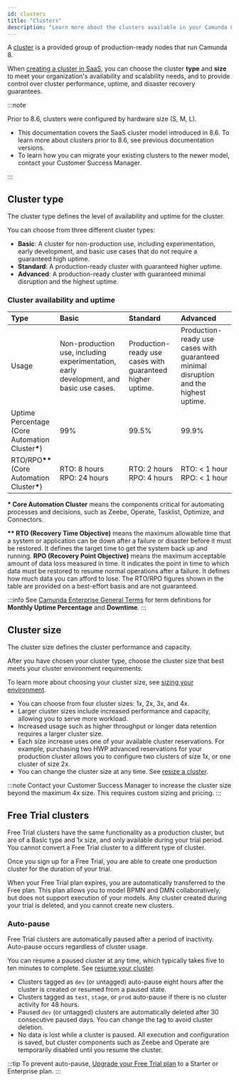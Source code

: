 ```yaml
---
id: clusters
title: "Clusters"
description: "Learn more about the clusters available in your Camunda 8 plan."
---
```


A [cluster](../../guides/create-cluster.md) is a provided group of production-ready nodes that run Camunda 8.

When [creating a cluster in SaaS](/components/console/manage-clusters/create-cluster.md), you can choose the cluster **type** and **size** to meet your organization's availability and scalability needs, and to provide control over cluster performance, uptime, and disaster recovery guarantees.

:::note

Prior to 8.6, clusters were configured by hardware size (S, M, L).

- This documentation covers the SaaS cluster model introduced in 8.6. To learn more about clusters prior to 8.6, see previous documentation versions.
- To learn how you can migrate your existing clusters to the newer model, contact your Customer Success Manager.

:::

## Cluster type

The cluster type defines the level of availability and uptime for the cluster.

You can choose from three different cluster types:

- **Basic**: A cluster for non-production use, including experimentation, early development, and basic use cases that do not require a guaranteed high uptime.
- **Standard**: A production-ready cluster with guaranteed higher uptime.
- **Advanced**: A production-ready cluster with guaranteed minimal disruption and the highest uptime.

### Cluster availability and uptime

| Type                                                                          | Basic                                                                                  | Standard                                                  | Advanced                                                                              |
| :---------------------------------------------------------------------------- | :------------------------------------------------------------------------------------- | :-------------------------------------------------------- | :------------------------------------------------------------------------------------ |
| Usage                                                                         | Non-production use, including experimentation, early development, and basic use cases. | Production-ready use cases with guaranteed higher uptime. | Production-ready use cases with guaranteed minimal disruption and the highest uptime. |
| Uptime Percentage<br/> (Core Automation Cluster<strong>\*</strong>)           | 99%                                                                                    | 99.5%                                                     | 99.9%                                                                                 |
| RTO/RPO<strong>\*\*</strong><br/>(Core Automation Cluster<strong>\*</strong>) | RTO: 8 hours<br/>RPO: 24 hours                                                         | RTO: 2 hours<br/>RPO: 4 hours                             | RTO: < 1 hour<br/>RPO: < 1 hour                                                       |

<p><strong>* Core Automation Cluster</strong> means the components critical for automating processes and decisions, such as Zeebe, Operate, Tasklist, Optimize, and Connectors.</p>
<p><strong>**  RTO (Recovery Time Objective)</strong> means the maximum allowable time that a system or application can be down after a failure or disaster before it must be restored. It defines the target time to get the system back up and running. <strong>RPO (Recovery Point Objective)</strong> means the maximum acceptable amount of data loss measured in time. It indicates the point in time to which data must be restored to resume normal operations after a failure. It defines how much data you can afford to lose. The RTO/RPO figures shown in the table are provided on a best-effort basis and are not guaranteed.</p>

:::info
See [Camunda Enterprise General Terms](https://legal.camunda.com/licensing-and-other-legal-terms#camunda-enterprise-general-terms) for term definitions for **Monthly Uptime Percentage** and **Downtime**.
:::

## Cluster size

The cluster size defines the cluster performance and capacity.

After you have chosen your cluster type, choose the cluster size that best meets your cluster environment requirements.

To learn more about choosing your cluster size, see [sizing your environment](/components/best-practices/architecture/sizing-your-environment.md#sizing-your-runtime-environment).

- You can choose from four cluster sizes: 1x, 2x, 3x, and 4x.
- Larger cluster sizes include increased performance and capacity, allowing you to serve more workload.
- Increased usage such as higher throughput or longer data retention requires a larger cluster size.
- Each size increase uses one of your available cluster reservations. For example, purchasing two HWP advanced reservations for your production cluster allows you to configure two clusters of size 1x, or one cluster of size 2x.
- You can change the cluster size at any time. See [resize a cluster](/components/console/manage-clusters/manage-cluster.md#resize-a-cluster).

:::note
Contact your Customer Success Manager to increase the cluster size beyond the maximum 4x size. This requires custom sizing and pricing.
:::

## Free Trial clusters

Free Trial clusters have the same functionality as a production cluster, but are of a Basic type and 1x size, and only available during your trial period. You cannot convert a Free Trial cluster to a different type of cluster.

Once you sign up for a Free Trial, you are able to create one production cluster for the duration of your trial.

When your Free Trial plan expires, you are automatically transferred to the Free plan. This plan allows you to model BPMN and DMN collaboratively, but does not support execution of your models. Any cluster created during your trial is deleted, and you cannot create new clusters.

### Auto-pause

Free Trial clusters are automatically paused after a period of inactivity. Auto-pause occurs regardless of cluster usage.

You can resume a paused cluster at any time, which typically takes five to ten minutes to complete. See [resume your cluster](/components/console/manage-clusters/manage-cluster.md#resume-a-cluster).

- Clusters tagged as `dev` (or untagged) auto-pause eight hours after the cluster is created or resumed from a paused state.
- Clusters tagged as `test`, `stage`, or `prod` auto-pause if there is no cluster activity for 48 hours.
- Paused `dev` (or untagged) clusters are automatically deleted after 30 consecutive paused days. You can change the tag to avoid cluster deletion.
- No data is lost while a cluster is paused. All execution and configuration is saved, but cluster components such as Zeebe and Operate are temporarily disabled until you resume the cluster.

:::tip
To prevent auto-pause, [Upgrade your Free Trial plan](https://camunda.com/pricing/) to a Starter or Enterprise plan.
:::
